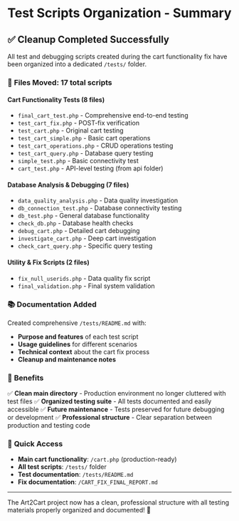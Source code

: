 # Test Scripts Organization - Summary

## ✅ **Cleanup Completed Successfully**

All test and debugging scripts created during the cart functionality fix have been organized into a dedicated `/tests/` folder.

### 📁 **Files Moved**: 17 total scripts

#### **Cart Functionality Tests** (8 files)
- `final_cart_test.php` - Comprehensive end-to-end testing
- `test_cart_fix.php` - POST-fix verification 
- `test_cart.php` - Original cart testing
- `test_cart_simple.php` - Basic cart operations
- `test_cart_operations.php` - CRUD operations testing
- `test_cart_query.php` - Database query testing
- `simple_test.php` - Basic connectivity test
- `cart_test.php` - API-level testing (from api folder)

#### **Database Analysis & Debugging** (7 files)
- `data_quality_analysis.php` - Data quality investigation
- `db_connection_test.php` - Database connectivity testing
- `db_test.php` - General database functionality
- `check_db.php` - Database health checks
- `debug_cart.php` - Detailed cart debugging
- `investigate_cart.php` - Deep cart investigation
- `check_cart_query.php` - Specific query testing

#### **Utility & Fix Scripts** (2 files)
- `fix_null_userids.php` - Data quality fix script
- `final_validation.php` - Final system validation

### 📚 **Documentation Added**

Created comprehensive `/tests/README.md` with:
- **Purpose and features** of each test script
- **Usage guidelines** for different scenarios
- **Technical context** about the cart fix process
- **Cleanup and maintenance notes**

### 🎯 **Benefits**

✅ **Clean main directory** - Production environment no longer cluttered with test files
✅ **Organized testing suite** - All tests documented and easily accessible
✅ **Future maintenance** - Tests preserved for future debugging or development
✅ **Professional structure** - Clear separation between production and testing code

### 🔗 **Quick Access**

- **Main cart functionality**: `/cart.php` (production-ready)
- **All test scripts**: `/tests/` folder
- **Test documentation**: `/tests/README.md`
- **Fix documentation**: `/CART_FIX_FINAL_REPORT.md`

---

The Art2Cart project now has a clean, professional structure with all testing materials properly organized and documented! 🎉
